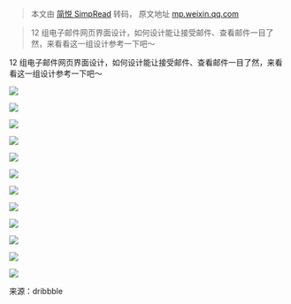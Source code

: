> 本文由 [简悦 SimpRead](http://ksria.com/simpread/) 转码， 原文地址 [mp.weixin.qq.com](https://mp.weixin.qq.com/s?__biz=MzAwNjM0MzIzNA==&mid=2650341983&idx=3&sn=4f1e0292e0fa796200665ac30e0b15b4&chksm=83037d72b474f464773312c8d53eabfbebcfc926c9c1c691bb53dafe0802aaaa3fd09baddb65&scene=21#wechat_redirect)

> 12 组电子邮件网页界面设计，如何设计能让接受邮件、查看邮件一目了然，来看看这一组设计参考一下吧～

12 组电子邮件网页界面设计，如何设计能让接受邮件、查看邮件一目了然，来看看这一组设计参考一下吧～

![](https://mmbiz.qpic.cn/mmbiz_jpg/YQDs5PiaZZUtqxMBzWTuS7z79KPHYvEq5G8dquAvQp6XibSccUicT2rjriar2iavia8aXYl1yvcibQgfEP1AHpVu52IGg/640?wx_fmt=jpeg)

![](https://mmbiz.qpic.cn/mmbiz_jpg/YQDs5PiaZZUtqxMBzWTuS7z79KPHYvEq5zsvKrKgecQDVrN9Sx81qqRHotiaJCTQpEltrgnnrYy4CnNvIxr5u5icg/640?wx_fmt=jpeg)

![](https://mmbiz.qpic.cn/mmbiz_jpg/YQDs5PiaZZUtqxMBzWTuS7z79KPHYvEq54ruxngZibBBjqnnp2kje9PzuF4sdemRwB1DicFOZ8uH9rFIBrmhBjlFQ/640?wx_fmt=jpeg)

![](https://mmbiz.qpic.cn/mmbiz_jpg/YQDs5PiaZZUtqxMBzWTuS7z79KPHYvEq5zoa2Zx2DT6XT5qPwsrlkMY6nGpHW89B31MVvb4oKGtVIBy2SwWd78g/640?wx_fmt=jpeg)

![](https://mmbiz.qpic.cn/mmbiz_jpg/YQDs5PiaZZUtqxMBzWTuS7z79KPHYvEq5E6sGmbN4kT8kNVzKKicS8OGQ1qnRrar2Pvibjs8p3FsKKdibGqQafa5dg/640?wx_fmt=jpeg)

![](https://mmbiz.qpic.cn/mmbiz_jpg/YQDs5PiaZZUtqxMBzWTuS7z79KPHYvEq5km4szCfY5oqXPkibYcgx9az6r7tPqxesiaJBln77DdA8TOQqDOApp3Cg/640?wx_fmt=jpeg)

![](https://mmbiz.qpic.cn/mmbiz_jpg/YQDs5PiaZZUtqxMBzWTuS7z79KPHYvEq5JzPxtiaReNbbIKKOiazucKAk5KIicRKxubXu6OgzkLwlOy430a2dpwXaA/640?wx_fmt=jpeg)

![](https://mmbiz.qpic.cn/mmbiz_jpg/YQDs5PiaZZUtqxMBzWTuS7z79KPHYvEq5icrI3OeoJICiaVxbjPPYoJpJpkM0ne8esjuaO4tUYM7iaCoNXr7YWRUXw/640?wx_fmt=jpeg)

![](https://mmbiz.qpic.cn/mmbiz_jpg/YQDs5PiaZZUtqxMBzWTuS7z79KPHYvEq5FAI2mLznatNCiam4ItFhMWYfcJl33nziah8FkPZtZruQZmP0ZkDjlcLw/640?wx_fmt=jpeg)

![](https://mmbiz.qpic.cn/mmbiz_jpg/YQDs5PiaZZUtqxMBzWTuS7z79KPHYvEq5VDFezwUxice9zMHjibOT9mXich2a3gnSOAePRkZBj9EQgxNLibB7lNwmAQ/640?wx_fmt=jpeg)

![](https://mmbiz.qpic.cn/mmbiz_jpg/YQDs5PiaZZUtqxMBzWTuS7z79KPHYvEq5AwPRtibP5OYTBoic7dPl4hCQOdE9bADibHZ234BcORcaFJBy6p5ibXyCPw/640?wx_fmt=jpeg)

![](https://mmbiz.qpic.cn/mmbiz_jpg/YQDs5PiaZZUtqxMBzWTuS7z79KPHYvEq55RzibibHRzJwNAqdhyib5L2sgGLgPzSBpccNZybPeGKBuoBpATtE0DpGg/640?wx_fmt=jpeg)

来源：dribbble
